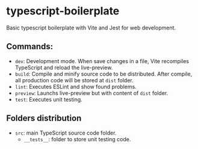 # typescript-boilerplate
Basic typescript boilerplate with Vite and Jest for web development.

## Commands:
- `dev`: Development mode. When save changes in a file, Vite recompiles TypeScript and reload the live-preview.
- `build`: Compile and minify source code to be distributed. After compile, all production code will be stored at `dist` folder.
- `lint`: Executes ESLint and show found problems.
- `preview`: Launchs live-preview but with content of `dist` folder.
- `test`: Executes unit testing.

## Folders distribution
- `src`: main TypeScript source code folder.
  - `__tests__`: folder to store unit testing code.
